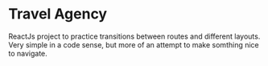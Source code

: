 # Travel Agency
ReactJs project to practice transitions between routes and different layouts. Very simple in a code sense, but more of an attempt to make somthing nice to navigate.

